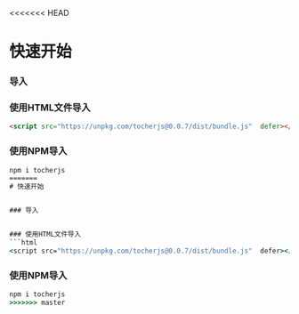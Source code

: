 <<<<<<< HEAD
# 快速开始


### 导入


### 使用HTML文件导入
```html
<script src="https://unpkg.com/tocherjs@0.0.7/dist/bundle.js"  defer></script>
```

### 使用NPM导入

```cmd
npm i tocherjs
=======
# 快速开始


### 导入


### 使用HTML文件导入
```html
<script src="https://unpkg.com/tocherjs@0.0.7/dist/bundle.js"  defer></script>
```

### 使用NPM导入

```cmd
npm i tocherjs
>>>>>>> master
```